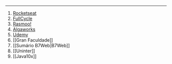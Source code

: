 ___
1. [Rocketseat](./Sumários/Sumário%20Rocketseat.md)
2. [FullCycle](./Sumários/Sumário%20FullCycle.md)
3. [Rasmoo!](./Sumários/Sumário%20Rasmoo!.md)
4. [Algaworks](./Sumários/Sumário%20AlgaWorks.md)
5. [Udemy](./Sumários/Sumário%20Udemy.md)
6. [[Gran Faculdade]]
7. [[Sumário B7Web|B7Web]] 
8. [[Uninter]]
9. [[Java10x]]